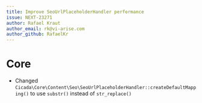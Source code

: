 ```yaml
---
title: Improve SeoUrlPlaceholderHandler performance
issue: NEXT-23271
author: Rafael Kraut
author_email: rk@vi-arise.com
author_github: RafaelKr
---
```

# Core
* Changed `Cicada\Core\Content\Seo\SeoUrlPlaceholderHandler::createDefaultMapping()` to use `substr()` instead of `str_replace()`
